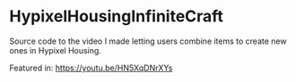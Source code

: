 # HypixelHousingInfiniteCraft
Source code to the video I made letting users combine items to create new ones in Hypixel Housing.

Featured in: https://youtu.be/HN5XqDNrXYs
